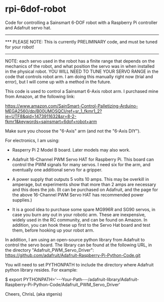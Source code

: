 # rpi-6dof-robot

Code for controlling a Sainsmart 6-DOF robot with a Raspberry Pi
controller and Adafruit servo hat.

***
*** PLEASE NOTE: This is currently PRELIMINARY code, and must be tuned for your robot!
***

NOTE: each servo used in the robot has a finite range that depends on the mechanics of the robot, and what position the servo was in when installed in the physical robot.  YOU WILL NEED TO TUNE YOUR SERVO RANGE in the code that controls robot arm.  I am doing this manually right now (trial and error), but I will come up with a method in the future.


This code is used to control a Sainsmart 6-Axis robot arm.  I
purchased mine from Amazon, at the following link:

https://www.amazon.com/SainSmart-Control-Palletizing-Arduino-MEGA2560/dp/B00UMOSQCI/ref=sr_1_fkmr1_2?ie=UTF8&qid=1473911632&sr=8-2-fkmr1&keywords=sainsmart+6dof+robot+arm

Make sure you choose the "6-Axis" arm (and not the "6-Axis DIY").

For electronics, I am using:

* Rasperry Pi 2 Model B board.  Later models may also work.

* Adafruit 16-Channel PWM Servo HAT for Raspberry Pi.  This board can control the PWM signals for many servos.  I need six for the arm, and eventually one additional servo for a gripper.

* A power supply that outputs 5 volts 10 amps.  This may be overkill in amperage, but experiments show that more than 2 amps are necessary and this does the job.  (It can be purchased on Adafruit, and the page for the above 16-Channel PWM Servo HAT has recommended power supplies.)

* It is a good idea to purchase some spare MG996R and SG90 servos, in case you burn any out in your robotic arm.  These are inexpensive, widely used in the RC community, and can be found on Amazon.  In addition, you can hook these up first to the Servo Hat board and test them, before hooking up your robot arm.

In addition, I am using an open-source python library from Adafruit to control the servo board.  The library can be found at the following URL, in the directory "Adafruit_PWM_Servo_Driver":
https://github.com/adafruit/Adafruit-Raspberry-Pi-Python-Code.git

You will need to set PYTHONPATH to include the directory where Adafruit python library resides.  For example:

$  export PYTHONPATH='---Your-Path---/adafruit-library/Adafruit-Raspberry-Pi-Python-Code/Adafruit_PWM_Servo_Driver'

Cheers,
  ChrisL (aka stgenis)